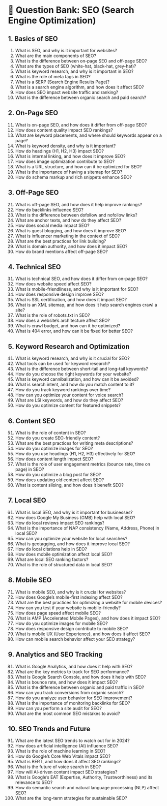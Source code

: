 # 📘 Question Bank: SEO (Search Engine Optimization)

## 1. Basics of SEO
1. What is SEO, and why is it important for websites?
2. What are the main components of SEO?
3. What is the difference between on-page SEO and off-page SEO?
4. What are the types of SEO (white-hat, black-hat, grey-hat)?
5. What is keyword research, and why is it important in SEO?
6. What is the role of meta tags in SEO?
7. What is a SERP (Search Engine Results Page)?
8. What is a search engine algorithm, and how does it affect SEO?
9. How does SEO impact website traffic and ranking?
10. What is the difference between organic search and paid search?

## 2. On-Page SEO
11. What is on-page SEO, and how does it differ from off-page SEO?
12. How does content quality impact SEO rankings?
13. What are keyword placements, and where should keywords appear on a page?
14. What is keyword density, and why is it important?
15. How do headings (H1, H2, H3) impact SEO?
16. What is internal linking, and how does it improve SEO?
17. How does image optimization contribute to SEO?
18. What is a URL structure, and how can it be optimized for SEO?
19. What is the importance of having a sitemap for SEO?
20. How do schema markup and rich snippets enhance SEO?

## 3. Off-Page SEO
21. What is off-page SEO, and how does it help improve rankings?
22. How do backlinks influence SEO?
23. What is the difference between dofollow and nofollow links?
24. What are anchor texts, and how do they affect SEO?
25. How does social media impact SEO?
26. What is guest blogging, and how does it improve SEO?
27. What is influencer marketing in the context of SEO?
28. What are the best practices for link building?
29. What is domain authority, and how does it impact SEO?
30. How do brand mentions affect off-page SEO?

## 4. Technical SEO
31. What is technical SEO, and how does it differ from on-page SEO?
32. How does website speed affect SEO?
33. What is mobile-friendliness, and why is it important for SEO?
34. How does responsive design improve SEO?
35. What is SSL certification, and how does it impact SEO?
36. What is an XML sitemap, and how does it help search engines crawl a site?
37. What is the role of robots.txt in SEO?
38. How does a website’s architecture affect SEO?
39. What is crawl budget, and how can it be optimized?
40. What is 404 error, and how can it be fixed for better SEO?

## 5. Keyword Research and Optimization
41. What is keyword research, and why is it crucial for SEO?
42. What tools can be used for keyword research?
43. What is the difference between short-tail and long-tail keywords?
44. How do you choose the right keywords for your website?
45. What is keyword cannibalization, and how can it be avoided?
46. What is search intent, and how do you match content to it?
47. How do you track keyword rankings over time?
48. How can you optimize your content for voice search?
49. What are LSI keywords, and how do they affect SEO?
50. How do you optimize content for featured snippets?

## 6. Content SEO
51. What is the role of content in SEO?
52. How do you create SEO-friendly content?
53. What are the best practices for writing meta descriptions?
54. How do you optimize images for SEO?
55. How do you use headings (H1, H2, H3) effectively for SEO?
56. How does content length impact SEO?
57. What is the role of user engagement metrics (bounce rate, time on page) in SEO?
58. How do you optimize a blog post for SEO?
59. How does updating old content affect SEO?
60. What is content siloing, and how does it benefit SEO?

## 7. Local SEO
61. What is local SEO, and why is it important for businesses?
62. How does Google My Business (GMB) help with local SEO?
63. How do local reviews impact SEO rankings?
64. What is the importance of NAP consistency (Name, Address, Phone) in local SEO?
65. How can you optimize your website for local searches?
66. What is geotagging, and how does it improve local SEO?
67. How do local citations help in SEO?
68. How does mobile optimization affect local SEO?
69. What are local SEO ranking factors?
70. What is the role of structured data in local SEO?

## 8. Mobile SEO
71. What is mobile SEO, and why is it crucial for websites?
72. How does Google’s mobile-first indexing affect SEO?
73. What are the best practices for optimizing a website for mobile devices?
74. How can you test if your website is mobile-friendly?
75. How does page speed affect mobile SEO?
76. What is AMP (Accelerated Mobile Pages), and how does it impact SEO?
77. How do you optimize images for mobile SEO?
78. How does responsive design contribute to mobile SEO?
79. What is mobile UX (User Experience), and how does it affect SEO?
80. How can mobile search behavior affect your SEO strategy?

## 9. Analytics and SEO Tracking
81. What is Google Analytics, and how does it help with SEO?
82. What are the key metrics to track for SEO performance?
83. What is Google Search Console, and how does it help with SEO?
84. What is bounce rate, and how does it impact SEO?
85. What is the difference between organic and paid traffic in SEO?
86. How can you track conversions from organic search?
87. How do you analyze user behavior for SEO improvement?
88. What is the importance of monitoring backlinks for SEO?
89. How can you perform a site audit for SEO?
90. What are the most common SEO mistakes to avoid?

## 10. SEO Trends and Future
91. What are the latest SEO trends to watch out for in 2024?
92. How does artificial intelligence (AI) influence SEO?
93. What is the role of machine learning in SEO?
94. How do Google’s Core Web Vitals impact SEO?
95. What is BERT, and how does it affect SEO rankings?
96. What is the future of voice search in SEO?
97. How will AI-driven content impact SEO strategies?
98. What is Google’s EAT (Expertise, Authority, Trustworthiness) and its relevance to SEO?
99. How do semantic search and natural language processing (NLP) affect SEO?
100. What are the long-term strategies for sustainable SEO?

